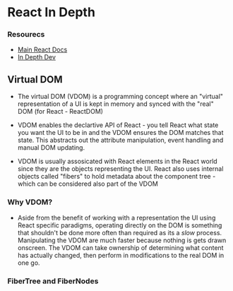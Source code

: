 # React In Depth

### Resourecs
- [Main React Docs](https://reactjs.org/docs/code-splitting.html)
- [In Depth Dev](https://indepth.dev/react)


## Virtual DOM

- The virtual DOM (VDOM) is a programming concept where an "virtual" representation of a UI is kept in memory and synced with the "real" DOM (for React - ReactDOM)

- VDOM enables the declartive API of React - you tell React what state you want the UI to be in and the VDOM ensures the DOM matches that state. This abstracts out the attribute manipulation, event handling and manual DOM updating.

- VDOM is usually assosicated with React elements in the React world since they are the objects representing the UI. React also uses internal objects called "fibers" to hold metadata about the component tree - which can be considered also part of the VDOM


### Why VDOM?

- Aside from the benefit of working with a representation the UI using React specific paradigms, operating directly on the DOM is something that shouldn't be done more often than required as its a _slow_ process. Manipulating the VDOM are much faster because nothing is gets drawn onscreen. The VDOM can take ownership of determining what content has actually changed, then perform in modifications to the real DOM in one go.


### FiberTree and FiberNodes